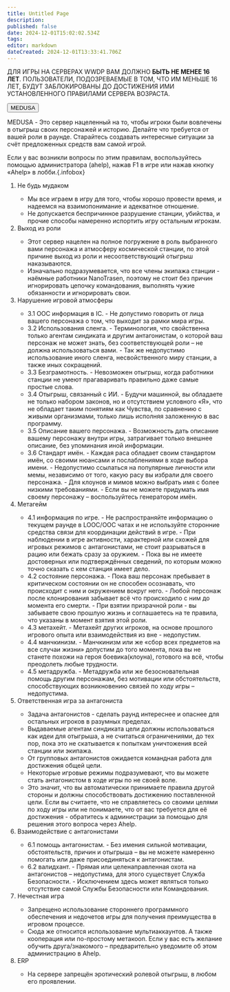 ```yaml
---
title: Untitled Page
description: 
published: false
date: 2024-12-01T15:02:02.534Z
tags: 
editor: markdown
dateCreated: 2024-12-01T13:33:41.706Z
---
```


<div id="rule-table">
  <p id="warn" class="t-red">ДЛЯ ИГРЫ НА СЕРВЕРАХ WWDP ВАМ ДОЛЖНО <b>БЫТЬ НЕ МЕНЕЕ 16 ЛЕТ</b>. ПОЛЬЗОВАТЕЛИ, ПОДОЗРЕВАЕМЫЕ В ТОМ, ЧТО ИМ МЕНЬШЕ 16 ЛЕТ, БУДУТ ЗАБЛОКИРОВАНЫ ДО ДОСТИЖЕНИЯ ИМИ УСТАНОВЛЕННОГО ПРАВИЛАМИ СЕРВЕРА ВОЗРАСТА.</p>
	<div id="servers">
    <button id="medusa">MEDUSA</button>
	</div>
  <div id="rule">

<p class="t-red"><span id="medusa-in-text">MEDUSA</span> - Это сервер нацеленный на то, чтобы игроки были вовлечены в отыгрыш своих персонажей и историю. Делайте что требуется от вашей роли в раунде. Старайтесь создавать интересные ситуации за счёт предложенных средств вам самой игрой.</p>

Если у вас возникли вопросы по этим правилам, воспользуйтесь помощью администратора (ahelp), нажав F1 в игре или нажав кнопку «Ahelp» в лобби.{.infobox}
    
<ol id="rule-list">
<li>Не будь мудаком</li>
  <ul class="ul-in-list">
    <li>Мы все играем в игру для того, чтобы хорошо провести время, и надеемся на взаимопонимание и адекватное отношение.</li>
    <li>Не допускается беспричинное разрушение станции, убийства, и прочие способы намеренно испортить игру остальным игрокам.</li>
  </ul>
<li>Выход из роли</li>
  <ul class="ul-in-list">
   <li>Этот сервер нацелен на полное погружение в роль выбранного вами персонажа и атмосферу космической станции, по этой причине выход из роли и несоответствующий отыгрыш <span class="t-red">наказываются</span>.</li>
   <li>Изначально подразумевается, что все члены экипажа станции - наёмные работники NanoTrasen, поэтому не стоит без причин игнорировать цепочку командования, выполнять чужие обязанности и игнорировать свои.</li>
  </ul>
<li>Нарушение игровой атмосферы</li>
  <ul class="ul-in-list">
   <li>3.1 OOC информация в IC.
   - <span class="t-red">Не допустимо говорить от лица вашего персонажа о том, что выходит за рамки мира игры</span>.
   </li>
   <li>3.2 Использования сленга.
   - Терминология, что свойственна только агентам синдиката и другим антагонистам, о которой ваш персонаж не может знать, без соответствующей роли – <span class="t-red">не должна использоваться вами</span>.
   - Так же <span class="t-red">недопустимо</span> использование иного сленга, несвойственного миру станции, а также иных сокращений.
   </li>
   <li>3.3 Безграмотность.
   - Невозможен отыгрыш, когда работники станции не умеют <span class="t-red">прагаваривать</span> правильно даже самые простые слова.
   </li>
   <li>3.4 Отыгрыш, связанный с ИИ.
   - Будучи машинной, вы обладаете не только набором законов, но и отсутствием условного «Я», что не обладает таким понятиям как Чувства, по сравнению с живыми организмами, только лишь исполняя заложенную в вас программу.
   </li>
   <li>3.5 Описание вашего персонажа.
   - Возможность дать описание вашему персонажу внутри игры, <span class="t-green">затрагивает только внешнее описание</span>, без упоминания иной информации.
   </li>
   <li>3.6 Стандарт имён.
   - Каждая раса обладает своим стандартом имён, со своими нюансами и послаблениями в ходе выбора имени.
   - <span class="t-red">Недопустимо</span> ссылаться на популярные личности или мемы, независимо от того, какую расу вы избрали для своего персонажа.
   - <span class="t-green">Для клоунов и мимов можно выбрать имя с более низкими требованиями</span>.
   - Если вы не можете придумать имя своему персонажу – воспользуйтесь генератором имён.
   </li>
  </ul>
<li>Метагейм</li>
  <ul class="ul-in-list">
   <li>4.1 информация по игре.
   - <span class="t-red">Не распространяйте информацию о текущем раунде в LOOC/OOC чатах и не используйте сторонние средства связи для координации действий в игре</span>.
   - При наблюдении в игре активности, характерной или схожей для игровых режимов с антагонистами, не стоит разрываться в рацию или бежать сразу за оружием.
   - Пока вы не имеете <span class="t-red">достоверных</span> или <span class="t-red">подтверждённых сведений</span>, по которым можно точно сказать с кем станция имеет дело.
   </li>
   <li>4.2 состояние персонажа.
   - Пока ваш персонаж пребывает в критическом состоянии он не способен осознавать, что происходит с ним и окружением вокруг него.
   - Любой персонаж после клонирования <span class="t-red">забывает</span> всё что происходило с ним до момента его смерти.
   - При взятии призрачной роли - вы забываете свою прошлую жизнь и соглашаетесь на те правила, что указаны в момент взятия этой роли.
   </li>
   <li>4.3 метахейт.
   - Метахейт других игроков, на основе прошлого игрового опыта или взаимодействия из вне - <span class="t-red">недопустим</span>.
   </li>
   <li>4.4 манчкинизм.
   - Манчкинизм или же «сбор всех предметов на все случаи жизни» допустим до того момента, пока вы не станете похожи на героя боевика(клоуна), готового на всё, чтобы преодолеть любые трудности.
   </li>
   <li>4.5 метадружба.
   - Метадружба или же безосновательная помощь другим персонажам, без мотивации или обстоятельств, способствующих возникновению связей по ходу игры – <span class="t-red">недопустима</span>.
   </li>
  </ul>
<li>Ответственная игра за антагониста</li>
  <ul class="ul-in-list">
   <li>Задача антагонистов - сделать раунд интереснее и опаснее для остальных игроков в разумных пределах.</li>
   <li>Выдаваемые агентам синдиката цели должны использоваться как идеи для отыгрыша, а не считаться ограничениями, до тех пор, пока это не скатывается к <span class="t-red">попыткам уничтожения всей станции или экипажа</span>.</li>
   <li>От групповых антагонистов ожидается командная работа для достижения общей цели.</li>
   <li>Некоторые игровые режимы подразумевают, что вы можете стать антагонистом в ходе игры по не своей воле.</li>
   <li>Это значит, что вы <span class="t-red">автоматически принимаете правила другой стороны</span> и должны способствовать достижению поставленной цели.
    Если вы считаете, что не справляетесь со своими целями по ходу игры или не понимаете, что от вас требуется для её достижения - обратитесь к администрации за помощью для решения этого вопроса через Ahelp.</li>
  </ul>
<li>Взаимодействие с антагонистами</li>
  <ul class="ul-in-list">
   <li>6.1 помощь антагонистам.
   - Без имения сильной мотивации, обстоятельств, причин и отыгрыша – <span class="t-red">вы не можете намеренно помогать или даже присоединяться к антагонистам</span>.
   </li>
   <li>6.2 валидхант.
   - Прямая или целенаправленная охота на антагонистов – <span class="t-red">недопустима</span>, для этого существует Служба Безопасности.
   - <span class="t-green">Исключением здесь может являться только отсутствие самой Службы Безопасности или Командования.</span>
   </li>
  </ul>
<li>Нечестная игра</li>
  <ul class="ul-in-list">
   <li><span class="t-red">Запрещено использование стороннего программного обеспечения и недочетов игры для получения преимущества в игровом процессе.</span>
   <li>Сюда же относится использование мультиаккаунтов. А также кооперация или по-простому метакооп.
    <span class="t-green">Если у вас есть желание обучить друга/знакомого – предварительно уведомите об этом администрацию в Ahelp.</span></li>
  </ul>
<li>ERP</li>
  <ul class="ul-in-list">
   <li><span class="t-red">На сервере запрещён эротический ролевой отыгрыш, в любом его проявлении.</span></li>
  </ul>
</ol>
  </div>
</div>